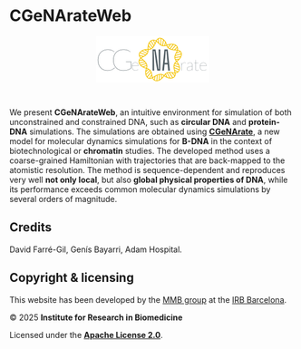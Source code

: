 # CGeNArateWeb

<div align="center" style="display:flex;align-items:center;justify-content:space-around;padding-bottom:30px;"><img src="logo.png" /></div>

We present **CGeNArateWeb**, an intuitive environment for simulation of both unconstrained and constrained DNA, such as **circular DNA** and **protein-DNA** simulations. The simulations are obtained using [**CGeNArate**](https://academic.oup.com/nar/article/52/12/6791/7685160), a new model for molecular dynamics simulations for **B-DNA** in the context of biotechnological or **chromatin** studies. The developed method uses a coarse-grained Hamiltonian with trajectories that are back-mapped to the atomistic resolution. The method is sequence-dependent and reproduces very well **not only local**, but also **global physical properties of DNA**, while its performance exceeds common molecular dynamics simulations by several orders of magnitude.


## Credits 

David Farré-Gil, Genís Bayarri, Adam Hospital.

## Copyright & licensing

This website has been developed by the [MMB group](https://mmb.irbbarcelona.org/) at the [IRB Barcelona](https://irbbarcelona.org/).

© 2025 **Institute for Research in Biomedicine**

Licensed under the [**Apache License 2.0**](LICENSE).